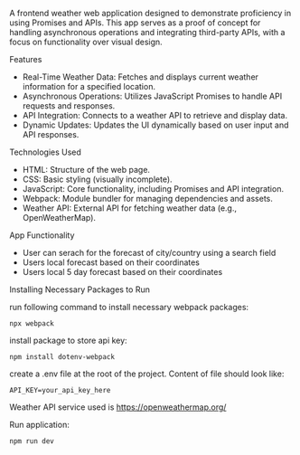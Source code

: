 A frontend weather web application designed to demonstrate proficiency in using Promises and APIs. This app serves as a proof of concept for handling asynchronous operations and integrating third-party APIs, with a focus on functionality over visual design.

Features

- Real-Time Weather Data: Fetches and displays current weather information for a specified location.
- Asynchronous Operations: Utilizes JavaScript Promises to handle API requests and responses.
- API Integration: Connects to a weather API to retrieve and display data.
- Dynamic Updates: Updates the UI dynamically based on user input and API responses.

Technologies Used

- HTML: Structure of the web page.
- CSS: Basic styling (visually incomplete).
- JavaScript: Core functionality, including Promises and API integration.
- Webpack: Module bundler for managing dependencies and assets.
- Weather API: External API for fetching weather data (e.g., OpenWeatherMap).

App Functionality

- User can serach for the forecast of city/country using a search field
- Users local forecast based on their coordinates
- Users local 5 day forecast based on their coordinates

Installing Necessary Packages to Run

run following command to install necessary webpack packages:

```
npx webpack
```

install package to store api key:

```
npm install dotenv-webpack
```

create a .env file at the root of the project. Content of file should look like:

```
API_KEY=your_api_key_here
```

Weather API service used is https://openweathermap.org/

Run application:

```
npm run dev
```
